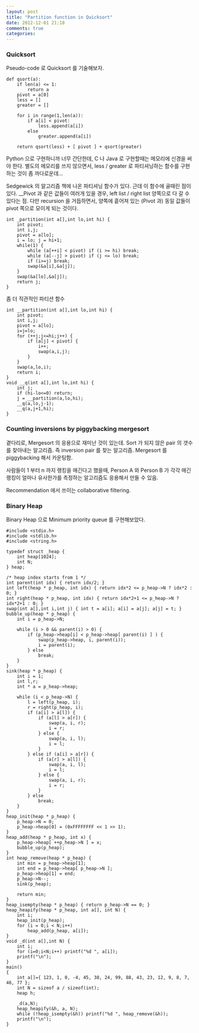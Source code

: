 ```yaml
---
layout: post
title: "Partition function in Quicksort"
date: 2012-12-01 21:18
comments: true
categories: 
---
```


### Quicksort

Pseudo-code 로 Quicksort 를 기술해보자.

    def qsort(a):
        if len(a) <= 1:
            return a
        pivot = a[0]
        less = []
        greater = []

        for i in range(1,len(a)):
            if a[i] < pivot:
                less.append(a[i])
            else
                greater.append(a[i])

        return qsort(less) + [ pivot ] + qsort(greater)

Python 으로 구현하니까 너무 간단한데, C 나 Java 로 구현할때는 메모리에 신경을 써야 한다. 
별도의 메모리를 쓰지 않으면서, less / greater 로 파티셔닝하는 함수를 구현하는 것이 좀 까다로운데...

Sedgewick 의 알고리즘 책에 나온 파티셔닝 함수가 있다. 근데 이 함수에 골때린 점이 있다.
__Pivot 과 같은 값들이 여러개 있을 경우, left list / right list 양쪽으로 다 갈 수 있다는 점.
다만 recursion 을 거듭하면서, 양쪽에 흩어져 있는 (Pivot 과) 동일 값들이 pivot 쪽으로 모이게 되는 것이다.

    int _partition(int a[],int lo,int hi) {
        int pivot;
        int i,j;
        pivot = a[lo];
        i = lo; j = hi+1;
        while(1) {
            while (a[++i] < pivot) if (i >= hi) break;
            while (a[--j] > pivot) if (j <= lo) break;
            if (i>=j) break;
            swap(&a[i],&a[j]);
        }
        swap(&a[lo],&a[j]);
        return j;
    }

좀 더 직관적인 파티션 함수

    int __partition(int a[],int lo,int hi) {
        int pivot;
        int i,j;
        pivot = a[lo];
        i=j=lo;
        for (++j;j<=hi;j++) {
            if (a[j] < pivot) {
                i++;
                swap(a,i,j);
            }
        }
        swap(a,lo,i);
        return i;
    }
    void __q(int a[],int lo,int hi) {
        int j;
        if (hi-lo<=0) return;
        j = __partition(a,lo,hi);
        __q(a,lo,j-1);
        __q(a,j+1,hi);
    }

### Counting inversions by piggybacking mergesort

곁다리로, Mergesort 의 응용으로 재미난 것이 있는데.
Sort 가 되지 않은 pair 의 갯수를 찾아내는 알고리즘.
즉 inversion pair 를 찾는 알고리즘.
Mergesort 를 piggybacking 해서 카운팅함.

사람들이 1 부터 n 까지 랭킹을 매긴다고 했을때,
Person A 와 Person B 가 각각 매긴 랭킹이 얼마나 유사한가를 측정하는 알고리즘도 응용해서 만들 수 있음.

Recommendation 에서 쓰이는 collaborative filtering.

### Binary Heap

Binary Heap 으로 Minimum priority queue 를 구현해보았다.

    #include <stdio.h>
    #include <stdlib.h>
    #include <string.h>

    typedef struct _heap {
        int heap[1024];
        int N;
    } heap;

    /* heap index starts from 1 */
    int parent(int idx) { return idx/2; }
    int left(heap * p_heap, int idx) { return idx*2 <= p_heap->N ? idx*2 : 0; }
    int right(heap * p_heap, int idx) { return idx*2+1 <= p_heap->N ? idx*2+1 : 0; }
    swap(int a[],int i,int j) { int t = a[i]; a[i] = a[j]; a[j] = t; }
    bubble_up(heap * p_heap) {
        int i = p_heap->N;

        while (i > 0 && parent(i) > 0) {
            if (p_heap->heap[i] < p_heap->heap[ parent(i) ] ) {
                swap(p_heap->heap, i, parent(i));
                i = parent(i);
            } else
                break;
        }
    }
    sink(heap * p_heap) {
        int i = 1;
        int l,r;
        int * a = p_heap->heap;

        while (i < p_heap->N) {
            l = left(p_heap, i);
            r = right(p_heap, i);
            if (a[i] > a[l]) {
                if (a[l] > a[r]) {
                    swap(a, i, r);
                    i = r;
                } else {
                    swap(a, i, l);
                    i = l;
                }
            } else if (a[i] > a[r]) {
                if (a[r] > a[l]) {
                    swap(a, i, l);
                    i = l;
                } else {
                    swap(a, i, r);
                    i = r;
                }
            } else
                break;
        }
    }
    heap_init(heap * p_heap) {
        p_heap->N = 0;
        p_heap->heap[0] = (0xFFFFFFFF << 1 >> 1);
    }
    heap_add(heap * p_heap, int x) {
        p_heap->heap[ ++p_heap->N ] = x;
        bubble_up(p_heap);
    }
    int heap_remove(heap * p_heap) {
        int min = p_heap->heap[1];
        int end = p_heap->heap[ p_heap->N ];
        p_heap->heap[1] = end;
        p_heap->N--;
        sink(p_heap);

        return min;
    }
    heap_isempty(heap * p_heap) { return p_heap->N == 0; }
    heap_heapify(heap * p_heap, int a[], int N) {
        int i;
        heap_init(p_heap);
        for (i = 0;i < N;i++)
            heap_add(p_heap, a[i]);
    }
    void _d(int a[],int N) {
        int i;
        for (i=0;i<N;i++) printf("%d ", a[i]);
        printf("\n");
    }
    main()
    {
        int a[]={ 123, 1, 0, -4, 45, 38, 24, 99, 88, 43, 23, 12, 9, 8, 7, 46, 77 };
        int N = sizeof a / sizeof(int);
        heap h;

        _d(a,N);
        heap_heapify(&h, a, N);
        while (!heap_isempty(&h)) printf("%d ", heap_remove(&h));
        printf("\n");
    }
